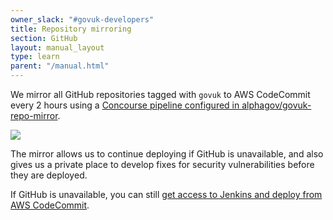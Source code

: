 ```yaml
---
owner_slack: "#govuk-developers"
title: Repository mirroring
section: GitHub
layout: manual_layout
type: learn
parent: "/manual.html"
---
```


We mirror all GitHub repositories tagged with `govuk` to AWS CodeCommit every 2 hours using a [Concourse pipeline configured in alphagov/govuk-repo-mirror](https://github.com/alphagov/govuk-repo-mirror).

![](/manual/images/concourse-mirror-repos-pipeline.png)

The mirror allows us to continue deploying if GitHub is unavailable, and also gives us a private place to develop fixes for security vulnerabilities before they are deployed.

If GitHub is unavailable, you can still [get access to Jenkins and deploy from AWS CodeCommit](github-unavailable.html).

